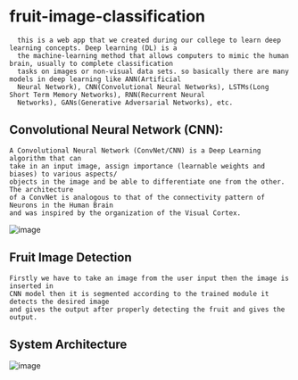 # fruit-image-classification
      this is a web app that we created during our college to learn deep learning concepts. Deep learning (DL) is a
      the machine-learning method that allows computers to mimic the human brain, usually to complete classification
      tasks on images or non-visual data sets. so basically there are many models in deep learning like ANN(Artificial
      Neural Network), CNN(Convolutional Neural Networks), LSTMs(Long Short Term Memory Networks), RNN(Recurrent Neural
      Networks), GANs(Generative Adversarial Networks), etc.
## Convolutional Neural Network (CNN):
    A Convolutional Neural Network (ConvNet/CNN) is a Deep Learning algorithm that can
    take in an input image, assign importance (learnable weights and biases) to various aspects/
    objects in the image and be able to differentiate one from the other. The architecture
    of a ConvNet is analogous to that of the connectivity pattern of Neurons in the Human Brain
    and was inspired by the organization of the Visual Cortex.
  ![image](https://github.com/nachiket5/fruit-image-classification/assets/46212104/5c461293-a896-4438-9928-2b23528b3950)

  ## Fruit Image Detection
    Firstly we have to take an image from the user input then the image is inserted in
    CNN model then it is segmented according to the trained module it detects the desired image
    and gives the output after properly detecting the fruit and gives the output.
 ## System Architecture 
   ![image](https://github.com/nachiket5/fruit-image-classification/assets/46212104/3169465f-8c85-4bfa-b022-71be81872cec)
